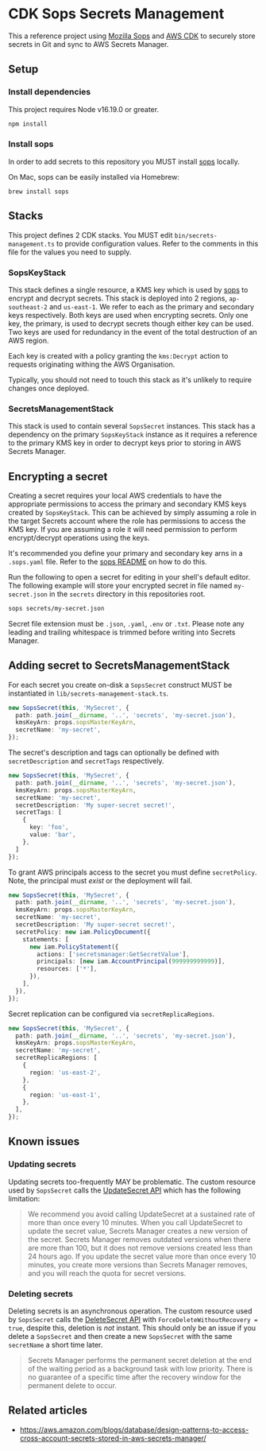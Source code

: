 # CDK Sops Secrets Management

This a reference project using [Mozilla Sops][sops] and [AWS CDK][cdk] to securely store secrets in Git and sync to AWS Secrets Manager.

## Setup

### Install dependencies

This project requires Node v16.19.0 or greater.

```bash
npm install
```

### Install sops

In order to add secrets to this repository you MUST install [sops][sops] locally. 

On Mac, sops can be easily installed via Homebrew:

```
brew install sops
```

## Stacks

This project defines 2 CDK stacks.
You MUST edit `bin/secrets-management.ts` to provide configuration values.
Refer to the comments in this file for the values you need to supply.

### SopsKeyStack

This stack defines a single resource, a KMS key which is used by [sops][sops] to encrypt and decrypt secrets.
This stack is deployed into 2 regions, `ap-southeast-2` and `us-east-1`. 
We refer to each as the primary and secondary keys respectively. 
Both keys are used when encrypting secrets. 
Only one key, the primary, is used to decrypt secrets though either key can be used.
Two keys are used for redundancy in the event of the total destruction of an AWS region.

Each key is created with a policy granting the `kms:Decrypt` action to requests originating withing the AWS Organisation.

Typically, you should not need to touch this stack as it's unlikely to require changes once deployed.

### SecretsManagementStack

This stack is used to contain several `SopsSecret` instances. 
This stack has a dependency on the primary `SopsKeyStack` instance as it requires a reference to the primary KMS key in order to decrypt keys prior to storing in AWS Secrets Manager.

## Encrypting a secret

Creating a secret requires your local AWS credentials to have the appropriate permissions to access the primary and secondary KMS keys created by `SopsKeyStack`.
This can be achieved by simply assuming a role in the target Secrets account where the role has permissions to access the KMS key.
If you are assuming a role it will need permission to perform encrypt/decrypt operations using the keys. 

It's recommended you define your primary and secondary key arns in a `.sops.yaml` file.
Refer to the [sops README](https://github.com/getsops/sops#using-sops-yaml-conf-to-select-kms-pgp-for-new-files) on how to do this.

Run the following to open a secret for editing in your shell's default editor.
The following example will store your encrypted secret in file named `my-secret.json` in the `secrets` directory in this repositories root.

```bash
sops secrets/my-secret.json
```

Secret file extension must be `.json`, `.yaml`, `.env` or `.txt`.
Please note any leading and trailing whitespace is trimmed before writing into Secrets Manager.

## Adding secret to SecretsManagementStack

For each secret you create on-disk a `SopsSecret` construct MUST be instantiated in `lib/secrets-management-stack.ts`.

```typescript
new SopsSecret(this, 'MySecret', {
  path: path.join(__dirname, '..', 'secrets', 'my-secret.json'),
  kmsKeyArn: props.sopsMasterKeyArn,
  secretName: 'my-secret',
});
```

The secret's description and tags can optionally be defined with `secretDescription` and `secretTags` respectively.

```typescript
new SopsSecret(this, 'MySecret', {
  path: path.join(__dirname, '..', 'secrets', 'my-secret.json'),
  kmsKeyArn: props.sopsMasterKeyArn,
  secretName: 'my-secret',
  secretDescription: 'My super-secret secret!',
  secretTags: [
    {
      key: 'foo',
      value: 'bar',
    },
  ]
});
```

To grant AWS principals access to the secret you must define `secretPolicy`. 
Note, the principal must *exist* or the deployment will fail.

```typescript
new SopsSecret(this, 'MySecret', {
  path: path.join(__dirname, '..', 'secrets', 'my-secret.json'),
  kmsKeyArn: props.sopsMasterKeyArn,
  secretName: 'my-secret',
  secretDescription: 'My super-secret secret!',
  secretPolicy: new iam.PolicyDocument({
    statements: [
      new iam.PolicyStatement({
        actions: ['secretsmanager:GetSecretValue'],
        principals: [new iam.AccountPrincipal(999999999999)],
        resources: ['*'],
      }),
    ],
  }),
});
```

Secret replication can be configured via `secretReplicaRegions`.

```typescript
new SopsSecret(this, 'MySecret', {
  path: path.join(__dirname, '..', 'secrets', 'my-secret.json'),
  kmsKeyArn: props.sopsMasterKeyArn,
  secretName: 'my-secret',
  secretReplicaRegions: [
    {
      region: 'us-east-2',
    },
    {
      region: 'us-east-1',
    },
  ],
});
```

## Known issues

### Updating secrets

Updating secrets too-frequently MAY be problematic. 
The custom resource used by `SopsSecret` calls the [UpdateSecret API][update-secret-api] which has the following limitation:

> We recommend you avoid calling UpdateSecret at a sustained rate of more than once every 10 minutes. When you call UpdateSecret to update the secret value, Secrets Manager creates a new version of the secret. Secrets Manager removes outdated versions when there are more than 100, but it does not remove versions created less than 24 hours ago. If you update the secret value more than once every 10 minutes, you create more versions than Secrets Manager removes, and you will reach the quota for secret versions.

### Deleting secrets

Deleting secrets is an asynchronous operation. 
The custom resource used by `SopsSecret` calls the [DeleteSecret API][delete-secret-api] with `ForceDeleteWithoutRecovery = true`, despite this, deletion is *not* instant. 
This should only be an issue if you delete a `SopsSecret` and then create a new `SopsSecret` with the same `secretName` a short time later.

> Secrets Manager performs the permanent secret deletion at the end of the waiting period as a background task with low priority. There is no guarantee of a specific time after the recovery window for the permanent delete to occur.

[sops]: https://github.com/mozilla/sops
[cdk]: https://docs.aws.amazon.com/cdk/v2/guide/home.html
[update-secret-api]: https://docs.aws.amazon.com/secretsmanager/latest/apireference/API_UpdateSecret.html
[delete-secret-api]: https://docs.aws.amazon.com/secretsmanager/latest/apireference/API_DeleteSecret.html

## Related articles
* https://aws.amazon.com/blogs/database/design-patterns-to-access-cross-account-secrets-stored-in-aws-secrets-manager/